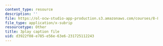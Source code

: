 ```yaml
---
content_type: resource
description: ''
file: https://ol-ocw-studio-app-production.s3.amazonaws.com/courses/8-821-string-theory-and-holographic-duality-fall-2014/d3922f08e785e56e63e6231725112243_LTEtH1gzwoE.srt
file_type: application/x-subrip
resourcetype: Other
title: 3play caption file
uid: d3922f08-e785-e56e-63e6-231725112243
---
```

